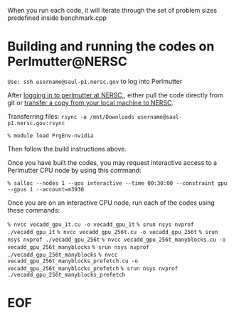 When you run each code, it will iterate through the set of problem sizes predefined inside benchmark.cpp

# Building and running the codes on Perlmutter@NERSC

`Use: ssh username@saul-p1.nersc.gov`
to log into Perlmutter

After [logging in to perlmutter at NERSC,](https://docs.nersc.gov/systems/perlmutter/), either pull the code directly from git or [transfer a copy from your local machine to NERSC](https://docs.nersc.gov/services/scp/).

Transferring files: 
`rsync -a /mnt/Downloads username@saul-p1.nersc.gov:rsync`

`% module load PrgEnv-nvidia`

Then follow the build instructions above.

Once you have built the codes, you may request interactive access to a Perlmutter CPU node by using this command:

`% salloc --nodes 1 --qos interactive --time 00:30:00 --constraint gpu --gpus 1 --account=m3930`

Once you are on an interactive CPU node, run each of the codes using these commands:

`% nvcc vecadd_gpu_1t.cu -o vecadd_gpu_1t`
`% srun nsys nvprof ./vecadd_gpu_1t`
`% nvcc vecadd_gpu_256t.cu -o vecadd_gpu_256t`
`% srun nsys nvprof ./vecadd_gpu_256t`
`% nvcc vecadd_gpu_256t_manyblocks.cu -o vecadd_gpu_256t_manyblocks`
`% srun nsys nvprof ./vecadd_gpu_256t_manyblocks`
`% nvcc vecadd_gpu_256t_manyblocks_prefetch.cu -o vecadd_gpu_256t_manyblocks_prefetch`
`% srun nsys nvprof ./vecadd_gpu_256t_manyblocks_prefetch`


# EOF
